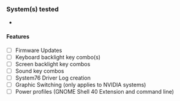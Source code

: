 ### System(s) tested
- 

#### Features

- [ ] Firmware Updates
- [ ] Keyboard backlight key combo(s)
- [ ] Screen backlight key combos
- [ ] Sound key combos
- [ ] System76 Driver Log creation
- [ ] Graphic Switching (only applies to NVIDIA systems)
- [ ] Power profiles (GNOME Shell 40 Extension and command line)
